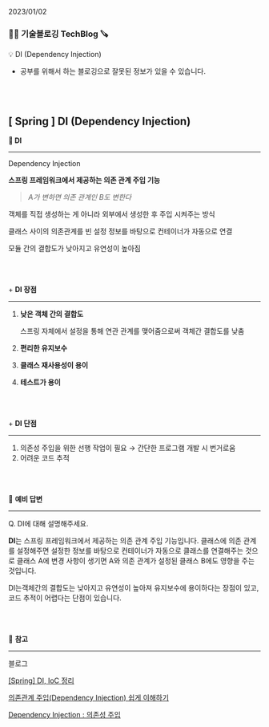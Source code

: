 2023/01/02

### 🧑‍💻 **기술블로깅 TechBlog** 🪚

<aside>
💡 DI (Dependency Injection)

</aside>

* 공부를 위해서 하는 블로깅으로 잘못된 정보가 있을 수 있습니다.

<br><br>

## [ Spring ] DI (Dependency Injection)

**🔩 DI**

---

Dependency Injection

**스프링 프레임워크에서 제공하는 의존 관계 주입 기능**

> *A가 변하면 의존 관계인 B도 변한다*
> 

객체를 직접 생성하는 게 아니라 외부에서 생성한 후 주입 시켜주는 방식

클래스 사이의 의존관계를 빈 설정 정보를 바탕으로 컨테이너가 자동으로 연결

모듈 간의 결합도가 낮아지고 유연성이 높아짐

<br><br>

+ **DI 장점**

---

1. **낮은 객체 간의 결합도**
    
    스프링 자체에서 설정을 통해 연관 관계를 맺어줌으로써 객체간 결합도를 낮춤
    
2. **편리한 유지보수**
3. **클래스 재사용성이 용이**
4. **테스트가 용이**

<br><br>

+ **DI 단점**

---

1. 의존성 주입을 위한 선행 작업이 필요 → 간단한 프로그램 개발 시 번거로움
2. 어려운 코드 추적

<br><br>

🔩 **예비 답변**

---

Q. DI에 대해 설명해주세요.

**DI**는 스프링 프레임워크에서 제공하는 의존 관계 주입 기능입니다. 클래스에 의존 관계를 설정해주면 설정한 정보를 바탕으로 컨테이너가 자동으로 클래스를 연결해주는 것으로 클래스 A에 변경 사항이 생기면 A와 의존 관계가 설정된 클래스 B에도 영향을 주는 것입니다.

DI는객체간의 결합도는 낮아지고 유연성이 높아져 유지보수에 용이하다는 장점이 있고, 코드 추적이 어렵다는 단점이 있습니다. 

<br><br>

🔩 **참고**

---

블로그

[[Spring] DI, IoC 정리](https://velog.io/@gillog/Spring-DIDependency-Injection)

[의존관계 주입(Dependency Injection) 쉽게 이해하기](https://tecoble.techcourse.co.kr/post/2021-04-27-dependency-injection/)

[Dependency Injection : 의존성 주입](https://goni95.tistory.com/15)

<br><br>
